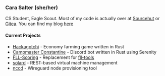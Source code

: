 ### Cara Salter (she/her)
CS Student, Eagle Scout. Most of my code is actually over at [Sourcehut](https://sr.ht/~muirrum) or [Gitea](https://git.devcara.com). You can find my blog [here](https://devcara.com)

#### Current Projects
- [Hackagotchi](https://github.com/Hackagotchi) - Economy farming game written in Rust
- [Campmaster Constantine](https://sr.ht/~muirrum/Campmaster-Constantine/) - Discord bot written in Rust using Serenity
- [FLL-Scoring](https://sr.ht/~muirrum/FLL-Scoring/) - Replacement for [fll-tools](https://github.com/FirstLegoLeague)
- [solard](https://git.devcara.com/solard) - REST-based virtual machine management
- [nccd](https://git.devcara.com/muirrum/nccd) - Wireguard node provisioning tool

<!--
**Muirrum/Muirrum** is a ✨ _special_ ✨ repository because its `README.md` (this file) appears on your GitHub profile.

Here are some ideas to get you started:

- 🔭 I’m currently working on ...
- 🌱 I’m currently learning ...
- 👯 I’m looking to collaborate on ...
- 🤔 I’m looking for help with ...
- 💬 Ask me about ...
- 📫 How to reach me: ...
- 😄 Pronouns: ...
- ⚡ Fun fact: ...
-->
